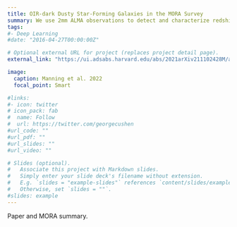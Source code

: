 ```yaml
---
title: OIR-dark Dusty Star-Forming Galaxies in the MORA Survey
summary: We use 2mm ALMA observations to detect and characterize redshift > 4 obscured starbursts in the COSMOS field.
tags:
#- Deep Learning
#date: "2016-04-27T00:00:00Z"

# Optional external URL for project (replaces project detail page).
external_link: "https://ui.adsabs.harvard.edu/abs/2021arXiv211102428M/abstract"

image:
  caption: Manning et al. 2022
  focal_point: Smart

#links:
#- icon: twitter
# icon_pack: fab
#  name: Follow
#  url: https://twitter.com/georgecushen
#url_code: ""
#url_pdf: ""
#url_slides: ""
#url_video: ""

# Slides (optional).
#   Associate this project with Markdown slides.
#   Simply enter your slide deck's filename without extension.
#   E.g. `slides = "example-slides"` references `content/slides/example-slides.md`.
#   Otherwise, set `slides = ""`.
#slides: example
---
```


Paper and MORA summary.
